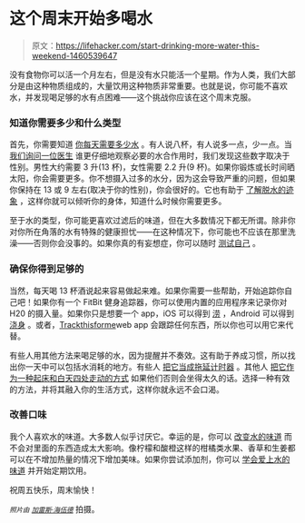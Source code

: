 # 这个周末开始多喝水

> 原文：<https://lifehacker.com/start-drinking-more-water-this-weekend-1460539647>

没有食物你可以活一个月左右，但是没有水只能活一个星期。作为人类，我们大部分是由这种物质组成的，大量饮用这种物质非常重要。也就是说，你可能不喜欢水，并发现喝足够的水有点困难——这个挑战你应该在这个周末克服。



### 知道你需要多少和什么类型

首先，你需要知道 [你每天需要多少水](https://lifehacker.com/how-much-water-do-i-actually-need-to-drink-every-day-5986895) 。有人说八杯，有人说多一点，少一点。当 [我们询问一位医生](https://lifehacker.com/how-much-water-do-i-actually-need-to-drink-every-day-5986895) 谁更仔细地观察必要的水合作用时，我们发现这些数字取决于性别。男性大约需要 3 升(13 杯)，女性需要 2.2 升(9 杯)。如果你锻炼或长时间晒太阳，你会需要更多。你不想摄入过多的水分，因为这会导致严重的问题，但如果你保持在 13 或 9 左右(取决于你的性别)，你会很好的。它也有助于 [了解脱水的迹象](https://lifehacker.com/know-the-effects-of-dehydration-to-stop-them-before-the-5922874) ，这样你就可以倾听你的身体，知道什么时候你需要更多。

至于水的类型，你可能更喜欢过滤后的味道，但在大多数情况下都无所谓。除非你对你所在角落的水有特殊的健康担忧——在这种情况下，你可能也不应该在那里洗澡——否则你会没事的。如果你真的有妄想症，你可以随时 [测试自己](http://lifehacker.com/afraid-of-contamination-how-to-test-the-water-in-your-5927732) 。

### 确保你得到足够的

当然，每天喝 13 杯酒说起来容易做起来难。如果你需要一些帮助，开始追踪你自己吧！如果你有一个 FitBit 健身追踪器，你可以使用内置的应用程序来记录你对 H20 的摄入量。如果你只是想要一个 app，iOS 可以得到 [涝](https://lifehacker.com/waterlogged-reminds-you-to-drink-more-water-helps-you-5818532) ，Android 可以得到 [浇身](https://play.google.com/store/apps/details?id=com.northpark.drinkwater&hl=en) 。或者，[Trackthisforme](http://lifehacker.com/trackthisforme-tracks-anything-you-want-1441831546)web app 会跟踪任何东西，所以你也可以用它来代替。

有些人用其他方法来喝足够的水，因为提醒并不奏效。这有助于养成习惯，所以找出你一天中可以包括水消耗的地方。有些人 [把它当成拖延计时器](https://lifehacker.com/time-your-procrastination-breaks-with-a-big-glass-of-wa-5934534) 。其他人 [把它作为一种起床和白天四处走动的方式](http://lifehacker.com/how-do-you-avoid-sitting-down-all-day-5793338) 如果他们否则会坐得太久的话。选择一种有效的方法，并将其融入你的生活方式，这样你就永远不会口渴。

### 改善口味

我个人喜欢水的味道。大多数人似乎讨厌它。幸运的是，你可以 [改变水的味道](https://lifehacker.com/add-flavor-to-your-water-with-natural-add-ins-376032) 而不会对里面的东西造成太大影响。像柠檬和酸橙这样的柑橘类水果、香草和生姜都可以在不增加热量的情况下增加美味。如果你尝试添加剂，你可以 [学会爱上水的味道](http://lifehacker.com/learn-to-love-the-taste-of-water-5826784) 并开始定期饮用。

祝周五快乐，周末愉快！

*<small>照片由</small>* [*<small>加雷斯·海伍德</small>*](http://www.flickr.com/photos/gazhaywood/7101897147/) 拍摄。